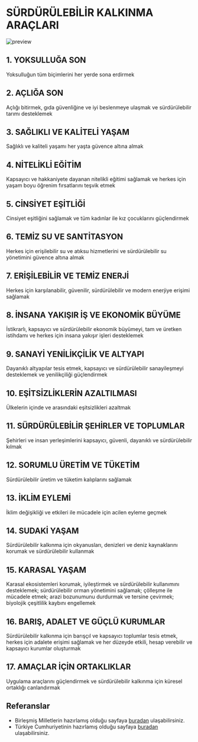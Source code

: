 # SÜRDÜRÜLEBİLİR KALKINMA ARAÇLARI 
![preview](ödev.jpg)
## 1. YOKSULLUĞA SON 
Yoksulluğun tüm biçimlerini her yerde sona erdirmek
##  2. AÇLIĞA SON 
Açlığı bitirmek, gıda güvenliğine ve iyi beslenmeye ulaşmak 
ve sürdürülebilir tarımı desteklemek
##  3. SAĞLIKLI VE KALİTELİ YAŞAM
Sağlıklı ve kaliteli yaşamı her yaşta güvence altına almak
##  4. NİTELİKLİ EĞİTİM
Kapsayıcı ve hakkaniyete dayanan nitelikli eğitimi sağlamak ve
herkes için yaşam boyu öğrenim fırsatlarını teşvik etmek
##  5. CİNSİYET EŞİTLİĞİ 
Cinsiyet eşitliğini sağlamak ve tüm kadınlar ile
kız çocuklarını güçlendirmek
##  6. TEMİZ SU VE SANTİTASYON
Herkes için erişilebilir su ve atıksu hizmetlerini ve
sürdürülebilir su yönetimini güvence altına almak
##  7. ERİŞİLEBİLİR VE TEMİZ ENERJİ
Herkes için karşılanabilir, güvenilir, sürdürülebilir ve
modern enerjiye erişimi sağlamak
##  8. İNSANA YAKIŞIR İŞ VE EKONOMİK BÜYÜME 
İstikrarlı, kapsayıcı ve sürdürülebilir ekonomik büyümeyi, tam
ve üretken istihdamı ve herkes için insana yakışır işleri desteklemek
##  9. SANAYİ YENİLİKÇİLİK VE ALTYAPI
Dayanıklı altyapılar tesis etmek, kapsayıcı ve sürdürülebilir
sanayileşmeyi desteklemek ve yenilikçiliği güçlendirmek
##  10. EŞİTSİZLİKLERİN AZALTILMASI 
Ülkelerin içinde ve arasındaki eşitsizlikleri azaltmak
##  11. SÜRDÜRÜLEBİLİR ŞEHİRLER VE TOPLUMLAR 
Şehirleri ve insan yerleşimlerini kapsayıcı, güvenli, dayanıklı
ve sürdürülebilir kılmak
##  12. SORUMLU ÜRETİM VE TÜKETİM
Sürdürülebilir üretim ve tüketim kalıplarını sağlamak
##  13. İKLİM EYLEMİ 
İklim değişikliği ve etkileri ile mücadele için acilen
eyleme geçmek
##  14. SUDAKİ YAŞAM
Sürdürülebilir kalkınma için okyanusları, denizleri ve deniz
kaynaklarını korumak ve sürdürülebilir kullanmak
##  15. KARASAL YAŞAM 
Karasal ekosistemleri korumak, iyileştirmek ve
sürdürülebilir kullanımını desteklemek; sürdürülebilir orman
yönetimini sağlamak; çölleşme ile mücadele etmek; arazi
bozunumunu durdurmak ve tersine çevirmek; biyolojik çeşitlilik
kaybını engellemek
##  16. BARIŞ, ADALET VE GÜÇLÜ KURUMLAR 
Sürdürülebilir kalkınma için barışçıl ve kapsayıcı toplumlar
tesis etmek, herkes için adalete erişimi sağlamak ve her düzeyde
etkili, hesap verebilir ve kapsayıcı kurumlar oluşturmak
##  17. AMAÇLAR İÇİN ORTAKLIKLAR 
Uygulama araçlarını güçlendirmek ve sürdürülebilir
kalkınma için küresel ortaklığı canlandırmak
## Referanslar
* Birleşmiş Milletlerin hazırlamış olduğu sayfaya [buradan](https://sdgs.un.org/#goal_section) ulaşabilirsiniz.
* Türkiye Cumhuriyetinin hazırlamış olduğu sayfaya [buradan](http://www.surdurulebilirkalkinma.gov.tr/wp-content/uploads/2021/02/SKA-ve-Gostergeleri-Kapak-Birlestirilmis.pdf) ulaşabilirsiniz.





